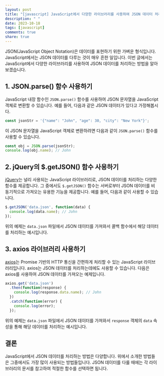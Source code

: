 ```yaml
---
layout: post
title: "[javascript] JavaScript에서 다양한 라이브러리를 사용하여 JSON 데이터 처리 방법"
description: " "
date: 2023-10-18
tags: [javascript]
comments: true
share: true
---
```


JSON(JavaScript Object Notation)은 데이터를 표현하기 위한 가벼운 형식입니다. JavaScript에서는 JSON 데이터를 다루는 것이 매우 흔한 일입니다. 이번 글에서는 JavaScript에서 다양한 라이브러리를 사용하여 JSON 데이터를 처리하는 방법을 알아보겠습니다.

## 1. JSON.parse() 함수 사용하기

JavaScript 내장 함수인 `JSON.parse()` 함수를 사용하여 JSON 문자열을 JavaScript 객체로 변환할 수 있습니다. 예를 들어, 다음과 같은 JSON 데이터가 있다고 가정해봅시다.

```javascript
const jsonStr = '{"name": "John", "age": 30, "city": "New York"}';
```

이 JSON 문자열을 JavaScript 객체로 변환하려면 다음과 같이 `JSON.parse()` 함수를 사용할 수 있습니다.

```javascript
const obj = JSON.parse(jsonStr);
console.log(obj.name); // John
```

## 2. jQuery의 $.getJSON() 함수 사용하기

[jQuery](https://jquery.com/)는 널리 사용되는 JavaScript 라이브러리로, JSON 데이터를 처리하는 다양한 함수를 제공합니다. 그 중에서도 `$.getJSON()` 함수는 서버로부터 JSON 데이터를 비동기적으로 가져오는 유용한 기능을 제공합니다. 예를 들어, 다음과 같이 사용할 수 있습니다.

```javascript
$.getJSON('data.json', function(data) {
  console.log(data.name); // John
});
```

위의 예제는 `data.json` 파일에서 JSON 데이터를 가져와서 콜백 함수에서 해당 데이터를 처리하는 예시입니다.

## 3. axios 라이브러리 사용하기

[axios](https://axios-http.com/)는 Promise 기반의 HTTP 통신을 간편하게 처리할 수 있는 JavaScript 라이브러리입니다. axios는 JSON 데이터를 처리하는데에도 사용할 수 있습니다. 다음은 axios를 사용하여 JSON 데이터를 가져오는 예제입니다.

```javascript
axios.get('data.json')
  .then(function(response) {
    console.log(response.data.name); // John
  })
  .catch(function(error) {
    console.log(error);
  });
```

위의 예제는 `data.json` 파일에서 JSON 데이터를 가져와서 `response` 객체의 `data` 속성을 통해 해당 데이터를 처리하는 예시입니다.

## 결론

JavaScript에서 JSON 데이터를 처리하는 방법은 다양합니다. 위에서 소개한 방법들은 그중에서도 가장 많이 사용되는 방법들입니다. JSON 데이터를 다룰 때에는 각 라이브러리의 문서를 참고하여 적절한 함수를 선택하면 됩니다.